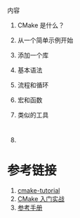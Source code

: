 

内容



1. CMake 是什么？

2. 从一个简单示例开始

3. 添加一个库

4. 基本语法

5. 流程和循环

6. 宏和函数

7. 类似的工具

   # 

8. 





# 参考链接

1. [cmake-tutorial](https://cmake.org/cmake-tutorial/)
2. [CMake 入门实战](https://www.hahack.com/codes/cmake/)
3. [参考手册](https://cmake.org/cmake/help/v3.12/command/execute_process.html)

